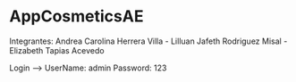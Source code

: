 # AppCosmeticsAE
Integrantes:
Andrea Carolina Herrera Villa - 
Lilluan Jafeth Rodriguez Misal - 
Elizabeth Tapias Acevedo

Login --> 
UserName: admin
Password: 123
